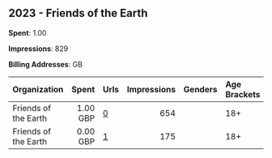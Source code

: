 ## 2023 - Friends of the Earth 
**Spent**: 1.00

**Impressions**: 829

**Billing Addresses**: GB

|Organization|Spent|Urls|Impressions|Genders|Age Brackets|Country Codes|
|:---|---:|:---|---:|:---|:---|:---|
|Friends of the Earth|1.00 GBP|[0](https://www.snap.com/political-ads/asset/d8a7f8a7c7ce8b0a594c005233c914cca3b16625219e7886baa871dac76ecf7a?mediaType=mp4)|654||18+|united kingdom|
|Friends of the Earth|0.00 GBP|[1](https://www.snap.com/political-ads/asset/443baac93d1a4a94dd770e4554781b13c9bf404899233aa99c02857466faa836?mediaType=mp4)|175||18+|united kingdom|
